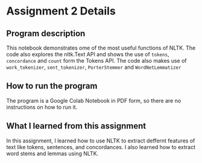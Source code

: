 # Assignment 2 Details

## Program description
This notebook demonstrates ome of the most useful functions of NLTK. The code also explores the nltk.Text API and shows the use of ```tokens```, ```concordance``` and ```count``` form the Tokens API. The code also makes use of ```work_tokenizer```, ```sent_tokenizer```, ```PorterStemmer``` and ```WordNetLemmatizer```

## How to run the program
The program is a Google Colab Notebook in PDF form, so there are no instructions on how to run it.

## What I learned from this assignment
In this assignment, I learned how to use NLTK to extract deffernt features of text like tokens, sentences, and concordances. I also learned how to extract word stems and lemmas using NLTK.